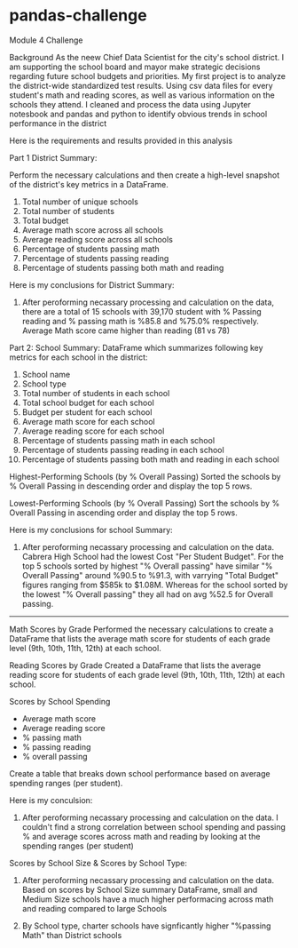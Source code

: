 # pandas-challenge
Module 4 Challenge

Background
As the neew Chief Data Scientist for the city's school district. I am  supporting the school board and mayor make strategic decisions regarding future school budgets and priorities.
My first project is to analyze the district-wide standardized test results. Using csv data files for every student's math and reading scores, as well as various information on the schools they attend. I cleaned and process the data using Jupyter notesbook and pandas and python to identify obvious trends in school performance in the district 


Here is the requirements and results provided in this analysis


Part 1 District Summary:

Perform the necessary calculations and then create a high-level snapshot of the district's key metrics in a DataFrame.


1. Total number of unique schools
2. Total number of students
3. Total budget
4. Average math score across all schools
5. Average reading score across all schools
6. Percentage of students passing math 
7. Percentage of students passing reading 
8. Percentage of students passing both math and reading 

Here is my conclusions for District Summary:

1. After peroforming necassary processing and calculation on the data, there are a total of 15 schools with 39,170 student with % Passing reading and % passing math is %85.8 and %75.0% respectively. Average Math score came higher than reading (81 vs 78)



Part 2: School Summary: DataFrame which summarizes following key metrics for each school in the district:

1. School name
2. School type
3. Total number of students in each school
4. Total school budget for each school
5. Budget per student for each school
6. Average math score for each school
7. Average reading score for each school
8. Percentage of students passing math in each school 
9. Percentage of students passing reading in each school 
10. Percentage of students passing both math and reading in each school 

Highest-Performing Schools (by % Overall Passing)
Sorted the schools by % Overall Passing in descending order and display the top 5 rows.

Lowest-Performing Schools (by % Overall Passing)
Sort the schools by % Overall Passing in ascending order and display the top 5 rows.

Here is my conclusions for school Summary:

1. After peroforming necassary processing and calculation on the data. Cabrera High School had the lowest Cost "Per Student Budget". For the top 5 schools sorted by highest "% Overall passing" have similar "% Overall Passing" around %90.5 to %91.3, with varrying "Total Budget" figures ranging from $585k to $1.08M. Whereas for the school sorted by the lowest "% Overall passing" they all had on avg %52.5 for Overall passing.
-------------------------------------------------------

Math Scores by Grade
Performed the necessary calculations to create a DataFrame that lists the average math score for students of each grade level (9th, 10th, 11th, 12th) at each school.

Reading Scores by Grade
Created a DataFrame that lists the average reading score for students of each grade level (9th, 10th, 11th, 12th) at each school.

Scores by School Spending
- Average math score
- Average reading score
- % passing math 
- % passing reading 
- % overall passing 

Create a table that breaks down school performance based on average spending ranges (per student).

Here is my conculsion:
1. After peroforming necassary processing and calculation on the data. I couldn't find a strong correlation between school spending and passing % and average scores across math and reading by looking at the spending ranges (per student)

Scores by School Size & Scores by School Type:
1. After peroforming necassary processing and calculation on the data. Based on scores by School Size summary DataFrame, small and Medium Size schools have a much higher performacing across math and reading compared to large Schools

2. By School type, charter schools have signficantly higher "%passing Math" than District schools 



